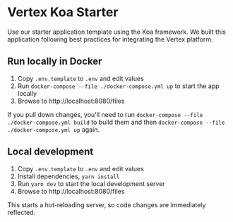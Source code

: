 # Vertex Koa Starter

Use our starter application template using the Koa framework. We built this application following best practices for integrating the Vertex platform.

## Run locally in Docker

1. Copy `.env.template` to `.env` and edit values
1. Run `docker-compose --file ./docker-compose.yml up` to start the app locally
1. Browse to http://localhost:8080/files

If you pull down changes, you'll need to run `docker-compose --file ./docker-compose.yml build` to build them and then `docker-compose --file ./docker-compose.yml up` again.

## Local development

1. Copy `.env.template` to `.env` and edit values
1. Install dependencies, `yarn install`
1. Run `yarn dev` to start the local development server
1. Browse to http://localhost:8080/files

This starts a hot-reloading server, so code changes are immediately reflected.
